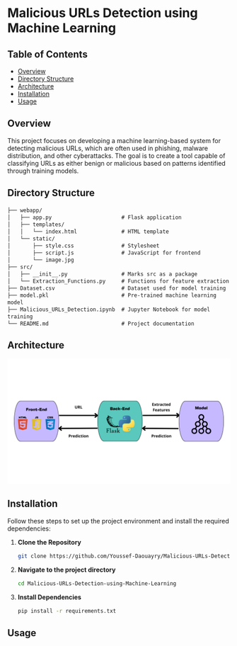 # Malicious URLs Detection using Machine Learning

<h2>Table of Contents</h2>
  <ul>
    <li><a href="#overview">Overview</a></li>
    <li><a href="#directory-structure">Directory Structure</a></li>
    <li><a href="#architecture">Architecture</a></li>
    <li><a href="#installation">Installation</a></li>
    <li><a href="#usage">Usage</a></li>
  </ul>

<h2 id="overview">Overview</h2>
  This project focuses on developing a machine learning-based system for detecting malicious URLs, which are often used in phishing, malware distribution, and other cyberattacks. The goal is to create a tool capable of classifying URLs as either benign or malicious based on patterns identified through training models.

<h2 id="directory-structure">Directory Structure</h2>


```plaintext
├── webapp/
│   ├── app.py                      # Flask application
│   ├── templates/
│   │   └── index.html              # HTML template
│   └── static/
│       ├── style.css               # Stylesheet            
│       ├── script.js               # JavaScript for frontend
│       └── image.jpg
├── src/
│   ├── __init__.py                 # Marks src as a package
│   └── Extraction_Functions.py     # Functions for feature extraction
├── Dataset.csv                     # Dataset used for model training
├── model.pkl                       # Pre-trained machine learning model
├── Malicious_URLs_Detection.ipynb  # Jupyter Notebook for model training
└── README.md                       # Project documentation
```


<h2 id="architecture">Architecture</h2>
  <img src="architecture.png" alt="Project Architecture">
  
<h2 id="installation">Installation</h2>
Follow these steps to set up the project environment and install the required dependencies:

1. **Clone the Repository**
   ```bash
   git clone https://github.com/Youssef-Daouayry/Malicious-URLs-Detection-using-Machine-Learning
   ```
2. **Navigate to the project directory**
   ```bash
   cd Malicious-URLs-Detection-using-Machine-Learning
   ```
3. **Install Dependencies**
   ```bash
   pip install -r requirements.txt
   ```

<h2 id="usage">Usage</h2>





